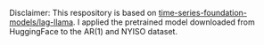 Disclaimer: This respository is based on [time-series-foundation-models/lag-llama](https://github.com/time-series-foundation-models/lag-llama). I applied the pretrained model downloaded from HuggingFace to the AR(1) and NYISO dataset.
